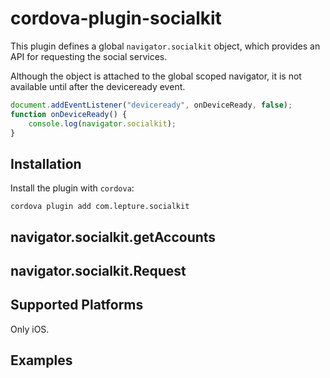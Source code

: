 # cordova-plugin-socialkit

This plugin defines a global `navigator.socialkit` object, which provides
an API for requesting the social services.

Although the object is attached to the global scoped navigator, it is not
available until after the deviceready event.

```js
document.addEventListener("deviceready", onDeviceReady, false);
function onDeviceReady() {
    console.log(navigator.socialkit);
}
```

## Installation

Install the plugin with `cordova`:

    cordova plugin add com.lepture.socialkit

## navigator.socialkit.getAccounts


## navigator.socialkit.Request


## Supported Platforms

Only iOS.


## Examples
